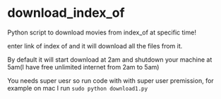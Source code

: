 # download_index_of
Python script to download movies from index_of at specific time!


enter link of index of and it will download all the files from it. 

By default it will start download at 2am and shutdown your machine at 5am(I have free unlimited internet from 2am to 5am)

You needs super uesr so run code with with super user premission, for example on mac I run `sudo python download1.py`

